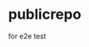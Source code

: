 # publicrepo
for e2e test































































































































































































































































































































































































































































































































































































































































































































































































































































































































































































































































































































































































































































































































































































































































































































































































